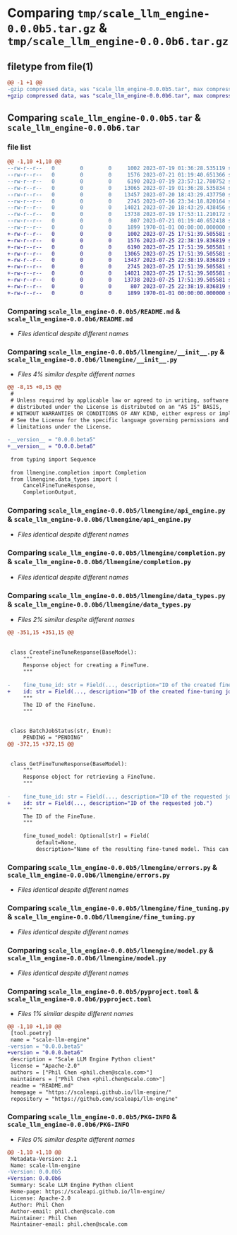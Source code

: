 # Comparing `tmp/scale_llm_engine-0.0.0b5.tar.gz` & `tmp/scale_llm_engine-0.0.0b6.tar.gz`

## filetype from file(1)

```diff
@@ -1 +1 @@
-gzip compressed data, was "scale_llm_engine-0.0.0b5.tar", max compression
+gzip compressed data, was "scale_llm_engine-0.0.0b6.tar", max compression
```

## Comparing `scale_llm_engine-0.0.0b5.tar` & `scale_llm_engine-0.0.0b6.tar`

### file list

```diff
@@ -1,10 +1,10 @@
--rw-r--r--   0        0        0     1002 2023-07-19 01:36:28.535119 scale_llm_engine-0.0.0b5/README.md
--rw-r--r--   0        0        0     1576 2023-07-21 01:19:40.651366 scale_llm_engine-0.0.0b5/llmengine/__init__.py
--rw-r--r--   0        0        0     6190 2023-07-19 23:57:12.780752 scale_llm_engine-0.0.0b5/llmengine/api_engine.py
--rw-r--r--   0        0        0    13065 2023-07-19 01:36:28.535834 scale_llm_engine-0.0.0b5/llmengine/completion.py
--rw-r--r--   0        0        0    13457 2023-07-20 18:43:29.437750 scale_llm_engine-0.0.0b5/llmengine/data_types.py
--rw-r--r--   0        0        0     2745 2023-07-16 23:34:18.820164 scale_llm_engine-0.0.0b5/llmengine/errors.py
--rw-r--r--   0        0        0    14021 2023-07-20 18:43:29.438456 scale_llm_engine-0.0.0b5/llmengine/fine_tuning.py
--rw-r--r--   0        0        0    13738 2023-07-19 17:53:11.210172 scale_llm_engine-0.0.0b5/llmengine/model.py
--rw-r--r--   0        0        0      807 2023-07-21 01:19:40.652418 scale_llm_engine-0.0.0b5/pyproject.toml
--rw-r--r--   0        0        0     1899 1970-01-01 00:00:00.000000 scale_llm_engine-0.0.0b5/PKG-INFO
+-rw-r--r--   0        0        0     1002 2023-07-25 17:51:39.505581 scale_llm_engine-0.0.0b6/README.md
+-rw-r--r--   0        0        0     1576 2023-07-25 22:38:19.836819 scale_llm_engine-0.0.0b6/llmengine/__init__.py
+-rw-r--r--   0        0        0     6190 2023-07-25 17:51:39.505581 scale_llm_engine-0.0.0b6/llmengine/api_engine.py
+-rw-r--r--   0        0        0    13065 2023-07-25 17:51:39.505581 scale_llm_engine-0.0.0b6/llmengine/completion.py
+-rw-r--r--   0        0        0    13437 2023-07-25 22:38:19.836819 scale_llm_engine-0.0.0b6/llmengine/data_types.py
+-rw-r--r--   0        0        0     2745 2023-07-25 17:51:39.505581 scale_llm_engine-0.0.0b6/llmengine/errors.py
+-rw-r--r--   0        0        0    14021 2023-07-25 17:51:39.505581 scale_llm_engine-0.0.0b6/llmengine/fine_tuning.py
+-rw-r--r--   0        0        0    13738 2023-07-25 17:51:39.505581 scale_llm_engine-0.0.0b6/llmengine/model.py
+-rw-r--r--   0        0        0      807 2023-07-25 22:38:19.836819 scale_llm_engine-0.0.0b6/pyproject.toml
+-rw-r--r--   0        0        0     1899 1970-01-01 00:00:00.000000 scale_llm_engine-0.0.0b6/PKG-INFO
```

### Comparing `scale_llm_engine-0.0.0b5/README.md` & `scale_llm_engine-0.0.0b6/README.md`

 * *Files identical despite different names*

### Comparing `scale_llm_engine-0.0.0b5/llmengine/__init__.py` & `scale_llm_engine-0.0.0b6/llmengine/__init__.py`

 * *Files 4% similar despite different names*

```diff
@@ -8,15 +8,15 @@
 #
 # Unless required by applicable law or agreed to in writing, software
 # distributed under the License is distributed on an "AS IS" BASIS,
 # WITHOUT WARRANTIES OR CONDITIONS OF ANY KIND, either express or implied.
 # See the License for the specific language governing permissions and
 # limitations under the License.
 
-__version__ = "0.0.0.beta5"
+__version__ = "0.0.0.beta6"
 
 from typing import Sequence
 
 from llmengine.completion import Completion
 from llmengine.data_types import (
     CancelFineTuneResponse,
     CompletionOutput,
```

### Comparing `scale_llm_engine-0.0.0b5/llmengine/api_engine.py` & `scale_llm_engine-0.0.0b6/llmengine/api_engine.py`

 * *Files identical despite different names*

### Comparing `scale_llm_engine-0.0.0b5/llmengine/completion.py` & `scale_llm_engine-0.0.0b6/llmengine/completion.py`

 * *Files identical despite different names*

### Comparing `scale_llm_engine-0.0.0b5/llmengine/data_types.py` & `scale_llm_engine-0.0.0b6/llmengine/data_types.py`

 * *Files 2% similar despite different names*

```diff
@@ -351,15 +351,15 @@
 
 
 class CreateFineTuneResponse(BaseModel):
     """
     Response object for creating a FineTune.
     """
 
-    fine_tune_id: str = Field(..., description="ID of the created fine-tuning job.")
+    id: str = Field(..., description="ID of the created fine-tuning job.")
     """
     The ID of the FineTune.
     """
 
 
 class BatchJobStatus(str, Enum):
     PENDING = "PENDING"
@@ -372,15 +372,15 @@
 
 
 class GetFineTuneResponse(BaseModel):
     """
     Response object for retrieving a FineTune.
     """
 
-    fine_tune_id: str = Field(..., description="ID of the requested job.")
+    id: str = Field(..., description="ID of the requested job.")
     """
     The ID of the FineTune.
     """
 
     fine_tuned_model: Optional[str] = Field(
         default=None,
         description="Name of the resulting fine-tuned model. This can be plugged into the "
```

### Comparing `scale_llm_engine-0.0.0b5/llmengine/errors.py` & `scale_llm_engine-0.0.0b6/llmengine/errors.py`

 * *Files identical despite different names*

### Comparing `scale_llm_engine-0.0.0b5/llmengine/fine_tuning.py` & `scale_llm_engine-0.0.0b6/llmengine/fine_tuning.py`

 * *Files identical despite different names*

### Comparing `scale_llm_engine-0.0.0b5/llmengine/model.py` & `scale_llm_engine-0.0.0b6/llmengine/model.py`

 * *Files identical despite different names*

### Comparing `scale_llm_engine-0.0.0b5/pyproject.toml` & `scale_llm_engine-0.0.0b6/pyproject.toml`

 * *Files 1% similar despite different names*

```diff
@@ -1,10 +1,10 @@
 [tool.poetry]
 name = "scale-llm-engine"
-version = "0.0.0.beta5"
+version = "0.0.0.beta6"
 description = "Scale LLM Engine Python client"
 license = "Apache-2.0"
 authors = ["Phil Chen <phil.chen@scale.com>"]
 maintainers = ["Phil Chen <phil.chen@scale.com>"]
 readme = "README.md"
 homepage = "https://scaleapi.github.io/llm-engine/"
 repository = "https://github.com/scaleapi/llm-engine"
```

### Comparing `scale_llm_engine-0.0.0b5/PKG-INFO` & `scale_llm_engine-0.0.0b6/PKG-INFO`

 * *Files 0% similar despite different names*

```diff
@@ -1,10 +1,10 @@
 Metadata-Version: 2.1
 Name: scale-llm-engine
-Version: 0.0.0b5
+Version: 0.0.0b6
 Summary: Scale LLM Engine Python client
 Home-page: https://scaleapi.github.io/llm-engine/
 License: Apache-2.0
 Author: Phil Chen
 Author-email: phil.chen@scale.com
 Maintainer: Phil Chen
 Maintainer-email: phil.chen@scale.com
```

